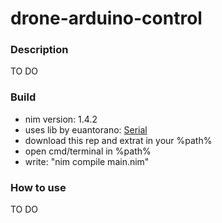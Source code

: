 # drone-arduino-control
### Description
TO DO

### Build
* nim version: 1.4.2
* uses lib by euantorano: [Serial](https://github.com/euantorano/serial.nim) 
* download this rep and extrat in your %path%
* open cmd/terminal in %path%
* write: "nim compile main.nim"

### How to use
TO DO
